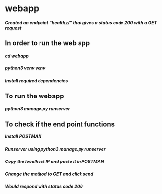 # webapp
#####    Created an endpoint "healthz/"  that gives a status code 200 with a GET request

## In order to run the web app

##### cd webapp
##### python3 venv venv 
##### Install required dependencies


## To run the webapp 


##### python3 manage.py runserver

## To check if the end point functions

##### Install POSTMAN
##### Runserver using python3 manage.py runserver
##### Copy the localhost IP and paste it in POSTMAN 
##### Change the method to GET and click send
##### Would respond with status code 200 





